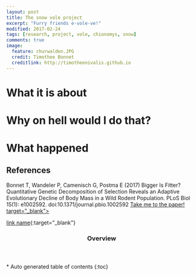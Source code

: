 ```yaml
---
layout: post
title: The snow vole project
excerpt: "Furry friends e-vole-ve!"
modified: 2017-02-24
tags: [research, project, vole, chionomys, snow]
comments: true
image:
  feature: churwalden.JPG
  credit: Timothee Bonnet
  creditlink: http://timotheenivalis.github.io
---
```

# What it is about

# Why on hell would I do that?

# What happened

## References

Bonnet T, Wandeler P, Camenisch G, Postma E (2017) Bigger Is Fitter? Quantitative Genetic Decomposition of Selection Reveals an Adaptive Evolutionary Decline of Body Mass in a Wild Rodent Population. PLoS Biol 15(1): e1002592. doi:10.1371/journal.pbio.1002592
<a href="http://journals.plos.org/plosbiology/article?id=10.1371/journal.pbio.1002592" class="btn btn-success">Take me to the paper! target="_blank"> </a>

[link name](http://journals.plos.org/plosbiology/article?id=10.1371/journal.pbio.1002592){:target="_blank"}


<section id="table-of-contents" class="toc">
  <header>
    <h3>Overview</h3>
  </header>
<div id="drawer" markdown="1">
*  Auto generated table of contents
{:toc}
</div>
</section><!-- /#table-of-contents -->

